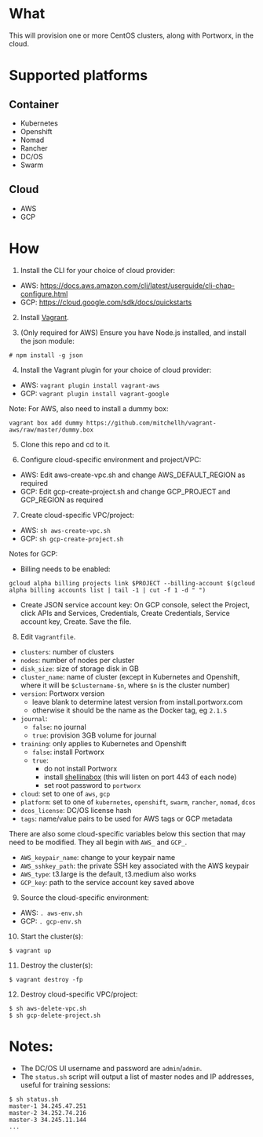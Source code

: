 # What

This will provision one or more CentOS clusters, along with Portworx, in the cloud.

# Supported platforms

## Container
 * Kubernetes
 * Openshift
 * Nomad
 * Rancher
 * DC/OS
 * Swarm

## Cloud
 * AWS
 * GCP

# How

1. Install the CLI for your choice of cloud provider:
 * AWS: https://docs.aws.amazon.com/cli/latest/userguide/cli-chap-configure.html
 * GCP: https://cloud.google.com/sdk/docs/quickstarts

2. Install [Vagrant](https://www.vagrantup.com/downloads.html).

3. (Only required for AWS) Ensure you have Node.js installed, and install the json module:
```
# npm install -g json
```

4. Install the Vagrant plugin for your choice of cloud provider:
 * AWS: `vagrant plugin install vagrant-aws`
 * GCP: `vagrant plugin install vagrant-google`

Note: For AWS, also need to install a dummy box:
```
vagrant box add dummy https://github.com/mitchellh/vagrant-aws/raw/master/dummy.box
```

5. Clone this repo and cd to it.

6. Configure cloud-specific environment and project/VPC:
 * AWS: Edit aws-create-vpc.sh and change AWS_DEFAULT_REGION as required
 * GCP: Edit gcp-create-project.sh and change GCP_PROJECT and GCP_REGION as required

7. Create cloud-specific VPC/project:
 * AWS: `sh aws-create-vpc.sh`
 * GCP: `sh gcp-create-project.sh`

Notes for GCP:
 * Billing needs to be enabled:
```
gcloud alpha billing projects link $PROJECT --billing-account $(gcloud alpha billing accounts list | tail -1 | cut -f 1 -d " ")
```
 * Create JSON service account key: On GCP console, select the Project, click APIs and Services, Credentials, Create Credentials, Service account key, Create. Save the file.

8. Edit `Vagrantfile`.
 * `clusters`: number of clusters
 * `nodes`: number of nodes per cluster
 * `disk_size`: size of storage disk in GB
 * `cluster_name`: name of cluster (except in Kubernetes and Openshift, where it will be `$clustername-$n`, where `$n` is the cluster number)
 * `version`: Portworx version
   * leave blank to determine latest version from install.portworx.com
   * otherwise it should be the name as the Docker tag, eg `2.1.5`
 * `journal`:
    * `false`: no journal
    * `true`: provision 3GB volume for journal
 * `training`: only applies to Kubernetes and Openshift
   * `false`: install Portworx
   * `true`:
     * do not install Portworx
     * install [shellinabox](https://github.com/shellinabox/shellinabox) (this will listen on port 443 of each node)
     * set root password to `portworx`
 * `cloud`: set to one of `aws`, `gcp`
 * `platform`: set to one of `kubernetes`, `openshift`, `swarm`, `rancher`, `nomad`, `dcos`
 * `dcos_license`: DC/OS license hash
 * `tags`: name/value pairs to be used for AWS tags or GCP metadata

There are also some cloud-specific variables below this section that may need to be modified. They all begin with `AWS_` and `GCP_`.
 * `AWS_keypair_name`: change to your keypair name
 * `AWS_sshkey_path`: the private SSH key associated with the AWS keypair
 * `AWS_type`: t3.large is the default, t3.medium also works
 * `GCP_key`: path to the service account key saved above

9. Source the cloud-specific environment:
 * AWS: `. aws-env.sh`
 * GCP: `. gcp-env.sh`

10. Start the cluster(s):
```
$ vagrant up
```

11. Destroy the cluster(s):
```
$ vagrant destroy -fp
```

12. Destroy cloud-specific VPC/project:
```
$ sh aws-delete-vpc.sh
$ sh gcp-delete-project.sh
```

# Notes:
 * The DC/OS UI username and password are `admin`/`admin`.
 * The `status.sh` script will output a list of master nodes and IP addresses, useful for training sessions:
```
$ sh status.sh
master-1 34.245.47.251
master-2 34.252.74.216
master-3 34.245.11.144
...
```
